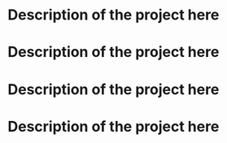 # Description of the project here

# Description of the project here
# Description of the project here
# Description of the project here
